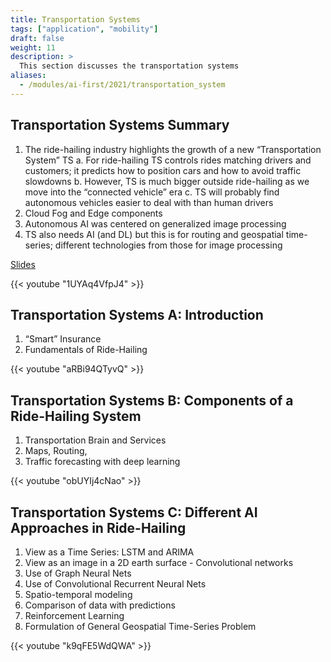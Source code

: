 ```yaml
---
title: Transportation Systems
tags: ["application", "mobility"]
draft: false
weight: 11
description: >
  This section discusses the transportation systems
aliases:
  - /modules/ai-first/2021/transportation_system
---
```


## Transportation Systems Summary

1. The ride-hailing industry highlights the growth of a new “Transportation System” TS
  a. For ride-hailing TS controls rides matching drivers and customers; it predicts how to position cars and how to avoid traffic slowdowns
  b. However, TS is much bigger outside ride-hailing as we move into the “connected vehicle” era
  c. TS will probably find autonomous vehicles easier to deal with than human drivers
2. Cloud Fog and Edge components
3. Autonomous AI was centered on generalized image processing
4. TS also needs AI (and DL) but this is for routing and geospatial time-series; different technologies from those for image processing

[Slides](https://docs.google.com/presentation/d/19yAgjNjsoSzPxEqn1Ghr9tG51EfGocuc6_JjOi_0Ijk/edit?usp=sharing)

{{< youtube "1UYAq4VfpJ4" >}}

## Transportation Systems A: Introduction

1. “Smart” Insurance
2. Fundamentals  of Ride-Hailing

{{< youtube "aRBi94QTyvQ" >}}

## Transportation Systems B: Components of a Ride-Hailing System

1. Transportation Brain and Services
2. Maps, Routing,
3. Traffic forecasting with deep learning

{{< youtube "obUYIj4cNao" >}}

## Transportation Systems C: Different AI Approaches in Ride-Hailing

1. View as a Time Series: LSTM and ARIMA
2. View as an image in a 2D earth surface - Convolutional networks
3. Use of Graph Neural Nets
4. Use of Convolutional Recurrent Neural Nets
5. Spatio-temporal modeling
6. Comparison of data with predictions
7. Reinforcement Learning
8. Formulation of General Geospatial Time-Series Problem

{{< youtube "k9qFE5WdQWA" >}}
